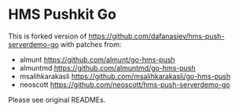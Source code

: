 # HMS Pushkit Go

This is forked version of https://github.com/dafanasiev/hms-push-serverdemo-go with patches from:

* almunt	https://github.com/almunt/go-hms-push
* almuntmd	https://github.com/almuntmd/go-hms-push
* msalihkarakasli	https://github.com/msalihkarakasli/go-hms-push
* neoscott	https://github.com/neoscott/hms-push-serverdemo-go

Please see original READMEs.
